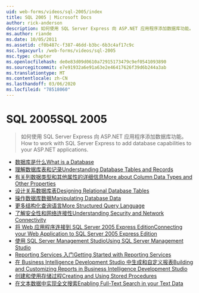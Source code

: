 ```yaml
---
uid: web-forms/videos/sql-2005/index
title: SQL 2005 | Microsoft Docs
author: rick-anderson
description: 如何使用 SQL Server Express 向 ASP.NET 应用程序添加数据库功能。
ms.author: riande
ms.date: 10/05/2011
ms.assetid: cf0b487c-f387-46dd-b3bc-6b3c4af17c9c
msc.legacyurl: /web-forms/videos/sql-2005
msc.type: chapter
ms.openlocfilehash: de0e83d09d0610a72915173479c9ef0541093890
ms.sourcegitcommit: e7e91932a6e91a63e2e46417626f39d6b244a3ab
ms.translationtype: MT
ms.contentlocale: zh-CN
ms.lasthandoff: 03/06/2020
ms.locfileid: "78518060"
---
```

# <a name="sql-2005"></a><span data-ttu-id="d9e29-103">SQL 2005</span><span class="sxs-lookup"><span data-stu-id="d9e29-103">SQL 2005</span></span>

> <span data-ttu-id="d9e29-104">如何使用 SQL Server Express 向 ASP.NET 应用程序添加数据库功能。</span><span class="sxs-lookup"><span data-stu-id="d9e29-104">How to work with SQL Server Express to add database capabilities to your ASP.NET applications.</span></span>

- [<span data-ttu-id="d9e29-105">数据库是什么</span><span class="sxs-lookup"><span data-stu-id="d9e29-105">What is a Database</span></span>](what-is-a-database.md)
- [<span data-ttu-id="d9e29-106">理解数据库表和记录</span><span class="sxs-lookup"><span data-stu-id="d9e29-106">Understanding Database Tables and Records</span></span>](understanding-database-tables-and-records.md)
- [<span data-ttu-id="d9e29-107">有关列数据类型和其他属性的详细信息</span><span class="sxs-lookup"><span data-stu-id="d9e29-107">More about Column Data Types and Other Properties</span></span>](more-about-column-data-types-and-other-properties.md)
- [<span data-ttu-id="d9e29-108">设计关系数据库表</span><span class="sxs-lookup"><span data-stu-id="d9e29-108">Designing Relational Database Tables</span></span>](designing-relational-database-tables.md)
- [<span data-ttu-id="d9e29-109">操作数据库数据</span><span class="sxs-lookup"><span data-stu-id="d9e29-109">Manipulating Database Data</span></span>](manipulating-database-data.md)
- [<span data-ttu-id="d9e29-110">更多结构化查询语言</span><span class="sxs-lookup"><span data-stu-id="d9e29-110">More Structured Query Language</span></span>](more-structured-query-language.md)
- [<span data-ttu-id="d9e29-111">了解安全性和网络连接性</span><span class="sxs-lookup"><span data-stu-id="d9e29-111">Understanding Security and Network Connectivity</span></span>](understanding-security-and-network-connectivity.md)
- [<span data-ttu-id="d9e29-112">将 Web 应用程序连接到 SQL Server 2005 Express Edition</span><span class="sxs-lookup"><span data-stu-id="d9e29-112">Connecting your Web Application to SQL Server 2005 Express Edition</span></span>](connecting-your-web-application-to-sql-server-2005-express-edition.md)
- [<span data-ttu-id="d9e29-113">使用 SQL Server Management Studio</span><span class="sxs-lookup"><span data-stu-id="d9e29-113">Using SQL Server Management Studio</span></span>](using-sql-server-management-studio.md)
- [<span data-ttu-id="d9e29-114">Reporting Services 入门</span><span class="sxs-lookup"><span data-stu-id="d9e29-114">Getting Started with Reporting Services</span></span>](getting-started-with-reporting-services.md)
- [<span data-ttu-id="d9e29-115">在 Business Intelligence Development Studio 中生成和自定义报表</span><span class="sxs-lookup"><span data-stu-id="d9e29-115">Building and Customizing Reports in Business Intelligence Development Studio</span></span>](building-and-customizing-reports-in-business-intelligence-development-studio.md)
- [<span data-ttu-id="d9e29-116">创建和使用存储过程</span><span class="sxs-lookup"><span data-stu-id="d9e29-116">Creating and Using Stored Procedures</span></span>](creating-and-using-stored-procedures.md)
- [<span data-ttu-id="d9e29-117">在文本数据中实现全文搜索</span><span class="sxs-lookup"><span data-stu-id="d9e29-117">Enabling Full-Text Search in your Text Data</span></span>](enabling-full-text-search-in-your-text-data.md)
